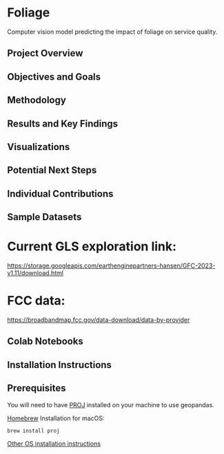 # Foliage

Computer vision model predicting the impact of foliage on service quality.

<!--
Project repo instructions
https://lms.ecornell.com/courses/1788003/pages/step-1-ensure-your-project-repo-is-complete-by-dec-8th-team-to-do

Project README instructions
https://lms.ecornell.com/courses/1788003/pages/step-2-ensure-your-project-readme-is-complete-by-dec-8th-team-to-do
-->

## Project Overview

## Objectives and Goals

## Methodology

## Results and Key Findings

## Visualizations

## Potential Next Steps

## Individual Contributions

## Sample Datasets

# Current GLS exploration link:
https://storage.googleapis.com/earthenginepartners-hansen/GFC-2023-v1.11/download.html


# FCC data:
https://broadbandmap.fcc.gov/data-download/data-by-provider

<!-- Include sample datasets to help users test the project effectively. Ensure that any datasets used are properly licensed and that users understand how to access the data. -->


## Colab Notebooks

<!-- Provide example notebooks demonstrating how to implement your project, including any relevant code snippets, visualizations, and explanations of the logic behind your models. -->

## Installation Instructions

<!-- Include step-by-step instructions on how to set up the project locally, install dependencies, train the model, and evaluate its performance. Consider using a requirements.txt file for Python dependencies. -->

## Prerequisites
You will need to have [PROJ](https://proj.org/en/9.5/) installed on your machine to use geopandas.  

[Homebrew](https://formulae.brew.sh/formula/proj) Installation for macOS: 
```shell
brew install proj
```
[Other OS installation instructions](https://proj.org/en/9.5/install.html)
